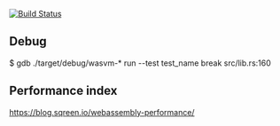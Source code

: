 [![Build Status](https://travis-ci.org/kogai/vm.svg?branch=master)](https://travis-ci.org/kogai/vm)

## Debug

$ gdb ./target/debug/wasvm-*
run --test test_name
break src/lib.rs:160

## Performance index

https://blog.sqreen.io/webassembly-performance/
